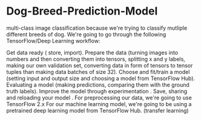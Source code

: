 # Dog-Breed-Prediction-Model
multi-class image classification  because we're trying to classify mutliple different breeds of dog.
We're going to go through the following TensorFlow/Deep Learning workflow:

Get data ready ( store, import).
Prepare the data (turning images into numbers and then converting them into tensors, splitting x and y labels, making our own validation set, converting data in form of tensors to tensor tuples than making data batches of size 32).
Choose and fit/train a model (setting input and output size and choosing a model from TensorFlow Hub).
Evaluating a model (making predictions, comparing them with the ground truth labels).
Improve the model through experimentation .
Save, sharing and reloading your model .
For preprocessing our data, we're going to use TensorFlow 2.x
For our machine learning model, we're going to be using a pretrained deep learning model from TensorFlow Hub. (transfer learning)
